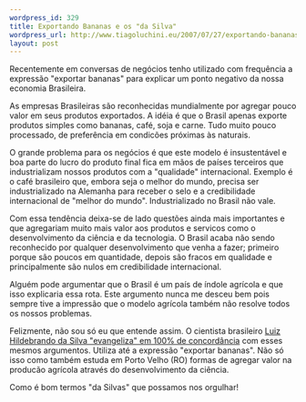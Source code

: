 ```yaml
--- 
wordpress_id: 329
title: Exportando Bananas e os "da Silva"
wordpress_url: http://www.tiagoluchini.eu/2007/07/27/exportando-bananas-e-os-da-silva/
layout: post
---
```

Recentemente em conversas de negócios tenho utilizado com frequência a expressão "exportar bananas" para explicar um ponto negativo da nossa economia Brasileira.

As empresas Brasileiras são reconhecidas mundialmente por agregar pouco valor em seus produtos exportados. A idéia é que o Brasil apenas exporte produtos simples como bananas, café, soja e carne. Tudo muito pouco processado, de preferência em condicões próximas às naturais.

O grande problema para os negócios é que este modelo é insustentável e boa parte do lucro do produto final fica em mãos de países terceiros que industrializam nossos produtos com a "qualidade" internacional. Exemplo é o café brasileiro que, embora seja o melhor do mundo, precisa ser industrializado na Alemanha para receber o selo e a credibilidade internacional de "melhor do mundo". Industrializado no Brasil não vale.

Com essa tendência deixa-se de lado questões ainda mais importantes e que agregariam muito mais valor aos produtos e servicos como o desenvolvimento da ciência e da tecnologia. O Brasil acaba não sendo reconhecido por qualquer desenvolvimento que venha a fazer; primeiro porque são poucos em quantidade, depois são fracos em qualidade e principalmente são nulos em credibilidade internacional.

Alguém pode argumentar que o Brasil é um país de índole agrícola e que isso explicaria essa rota. Este argumento nunca me desceu bem pois sempre tive a impressão que o modelo agrícola também não resolve todos os nossos problemas.

Felizmente, não sou só eu que entende assim. O cientista brasileiro <a href="http://www1.folha.uol.com.br/folha/ciencia/ult306u314918.shtml" target="_blank">Luiz Hildebrando da Silva "evangeliza" em 100% de concordância</a> com esses mesmos argumentos. Utiliza até a expressão "exportar bananas". Não só isso como também estuda em Porto Velho (RO) formas de agregar valor na producão agrícola através do desenvolvimento da ciência.

Como é bom termos "da Silvas" que possamos nos orgulhar!
